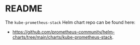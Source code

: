 # README
The `kube-prometheus-stack` Helm chart repo can be found here:
- <https://github.com/prometheus-community/helm-charts/tree/main/charts/kube-prometheus-stack>.
